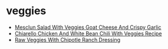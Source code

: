 # veggies

 * [Mesclun Salad With Veggies Goat Cheese And Crispy Garlic](index/m/mesclun-salad-with-veggies-goat-cheese-and-crispy-garlic-51103600.json)
 * [Chiarello Chicken And White Bean Chili With Veggies Recipe](index/c/chiarello-chicken-and-white-bean-chili-with-veggies-recipe.json)
 * [Raw Veggies With Chipotle Ranch Dressing](index/r/raw-veggies-with-chipotle-ranch-dressing.json)

